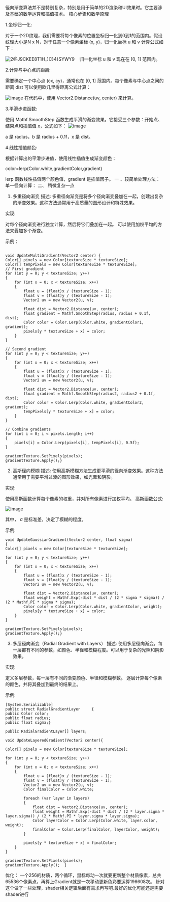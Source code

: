 径向渐变算法并不是特别复杂，特别是用于简单的2D渲染和UI效果时。它主要涉及基础的数学运算和插值技术。
核心步骤和数学原理

1.坐标归一化:

对于一个2D纹理，我们需要将每个像素的位置坐标归一化到0到1的范围内。假设纹理大小是N x N，对于任意一个像素坐标 (x, y)，归一化坐标 u 和 v 计算公式如下：

![2@J9CKEE8T1H_)C}4}SYWY9](https://github.com/Lyy-My/UI/assets/58832511/e32bc50e-e1bf-41e4-b626-9fe41c3c15a0)   
归一化坐标 u 和 v 现在在 [0, 1] 范围内。

2.计算与中心点的距离:

需要确定一个中心点 (cx, cy)，通常也在 [0, 1] 范围内。每个像素与中心点之间的距离 dist 可以使用欧几里得距离公式计算：

![image](https://github.com/Lyy-My/UI/assets/58832511/1bddb93e-9fd7-4780-8e26-638a1a34e711)
在代码中，使用 Vector2.Distance(uv, center) 来计算。

3.平滑步进函数:

使用 Mathf.SmoothStep 函数生成平滑的渐变效果。它接受三个参数：开始点、结束点和插值值 x，公式如下：
![image](https://github.com/Lyy-My/UI/assets/58832511/8c3d4e50-253e-4004-b117-ba43b387e0f7) 

a 是 radius，b 是 radius + 0.1f，x 是 dist。

4.线性插值颜色:

根据计算出的平滑步进值，使用线性插值生成渐变颜色：
 
color=lerp(Color.white,gradientColor,gradient)   

lerp 函数线性插值两个颜色值，gradient 是插值因子。
一 、较简单处理方法：
单一径向计算：
二、 稍微复杂一点
1. 多重径向渐变
描述: 多重径向渐变是将多个径向渐变叠加在一起，创建出复杂的渐变效果。这种方法通常用于高质量的图形设计和特殊效果。

实现:

对每个径向渐变进行独立计算，然后将它们叠加在一起。
可以使用加权平均的方法来叠加多个渐变。

示例：

      
    void UpdateMultiGradient(Vector2 center) {  
    Color[] pixels = new Color[textureSize * textureSize];   
    Color[] tempPixels = new Color[textureSize * textureSize];
    // First gradient
    for (int y = 0; y < textureSize; y++)  
    {
        for (int x = 0; x < textureSize; x++)
        {
            float u = (float)x / (textureSize - 1);
            float v = (float)y / (textureSize - 1);
            Vector2 uv = new Vector2(u, v);

            float dist = Vector2.Distance(uv, center);
            float gradient = Mathf.SmoothStep(radius, radius + 0.1f, dist);
            Color color = Color.Lerp(Color.white, gradientColor1, gradient);
            pixels[y * textureSize + x] = color;
        }
    }

    // Second gradient
    for (int y = 0; y < textureSize; y++)
    {
        for (int x = 0; x < textureSize; x++)
        {
            float u = (float)x / (textureSize - 1);
            float v = (float)y / (textureSize - 1);
            Vector2 uv = new Vector2(u, v);

            float dist = Vector2.Distance(uv, center);
            float gradient = Mathf.SmoothStep(radius2, radius2 + 0.1f, dist);
            Color color = Color.Lerp(Color.white, gradientColor2, gradient);
            tempPixels[y * textureSize + x] = color;
        }
    }

    // Combine gradients
    for (int i = 0; i < pixels.Length; i++) 
    {
        pixels[i] = Color.Lerp(pixels[i], tempPixels[i], 0.5f);
    }

    gradientTexture.SetPixels(pixels);
    gradientTexture.Apply();} 

2. 高斯径向模糊
描述: 使用高斯模糊方法生成更平滑的径向渐变效果。这种方法通常用于需要平滑过渡的图形效果，如光晕和阴影。

实现:

使用高斯函数计算每个像素的权重，并对所有像素进行加权平均。
高斯函数公式:

![image](https://github.com/Lyy-My/UI/assets/58832511/e00c1629-7628-4e28-99c0-dab06ea4d66e)

其中， σ 是标准差，决定了模糊的程度。

示例:

    void UpdateGaussianGradient(Vector2 center, float sigma)
    {
    Color[] pixels = new Color[textureSize * textureSize]; 

    for (int y = 0; y < textureSize; y++)
    {
        for (int x = 0; x < textureSize; x++)
        {
            float u = (float)x / (textureSize - 1);
            float v = (float)y / (textureSize - 1);
            Vector2 uv = new Vector2(u, v);

            float dist = Vector2.Distance(uv, center);
            float weight = Mathf.Exp(-dist * dist / (2 * sigma * sigma)) / (2 * Mathf.PI * sigma * sigma);
            Color color = Color.Lerp(Color.white, gradientColor, weight);
            pixels[y * textureSize + x] = color;
        }
    }

    gradientTexture.SetPixels(pixels);
    gradientTexture.Apply();}

3. 多层径向渐变（Radial Gradient with Layers）
描述: 使用多层径向渐变，每一层都有不同的参数，如颜色、半径和模糊程度。可以用于复杂的光照和阴影效果。

实现:

定义多层参数，每一层有不同的渐变颜色、半径和模糊参数。
逐层计算每个像素的颜色，并将其叠加到最终的结果上。

示例:


    [System.Serializable] 
    public struct RadialGradientLayer     {
    public Color color;     
    public float radius; 
    public float sigma;}

    public RadialGradientLayer[] layers; 

    void UpdateLayeredGradient(Vector2 center){
    
    Color[] pixels = new Color[textureSize * textureSize];

    for (int y = 0; y < textureSize; y++)
    {
        for (int x = 0; x < textureSize; x++)
        {
            float u = (float)x / (textureSize - 1);
            float v = (float)y / (textureSize - 1);
            Vector2 uv = new Vector2(u, v);
            Color finalColor = Color.white;

            foreach (var layer in layers)
            {
                float dist = Vector2.Distance(uv, center); 
                float weight = Mathf.Exp(-dist * dist / (2 * layer.sigma * layer.sigma)) / (2 * Mathf.PI * layer.sigma * layer.sigma);
                Color layerColor = Color.Lerp(Color.white, layer.color, weight); 
                finalColor = Color.Lerp(finalColor, layerColor, weight);
            }

            pixels[y * textureSize + x] = finalColor;
        }
    }

    gradientTexture.SetPixels(pixels); 
    gradientTexture.Apply();  }
    
优化：
一个256的材质，两个循环，鼠标每动一次就要更新整个材质像素，总共65536个像素点，再算上Gradient就是一次移动更新色彩要运算196608次。
针对这个做了一些处理，shader相关逻辑后面有需求再写吧.最好的优化可能还是需要shader进行

